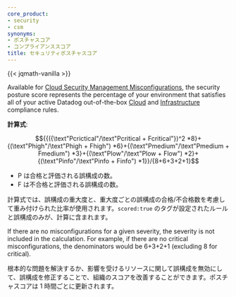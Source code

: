 ```yaml
---
core_product:
- security
- csm
synonyms:
- ポスチャスコア
- コンプライアンススコア
title: セキュリティポスチャスコア
---
```


{{< jqmath-vanilla >}}

Available for [Cloud Security Management Misconfigurations][3], the security posture score represents the percentage of your environment that satisfies all of your active Datadog out-of-the-box [Cloud][1] and [Infrastructure][2] compliance rules.

**計算式**:

$${{({\text"Pcrictical"/\text"Pcritical + Fcritical"})^2 *8}+{(\text"Phigh"/\text"Phigh + Fhigh") *6}+{(\text"Pmedium"/\text"Pmedium + Fmedium") *3}+{(\text"Plow"/\text"Plow + Flow") *2}+{(\text"Pinfo"/\text"Pinfo + Finfo") *1}}/{8+6+3+2+1}$$

- P は合格と評価される誤構成の数。
- F は不合格と評価される誤構成の数。

計算式では、誤構成の重大度と、重大度ごとの誤構成の合格/不合格数を考慮して重み付けられた比率が使用されます。`scored:true` のタグが設定されたルールと誤構成のみが、計算に含まれます。

If there are no misconfigurations for a given severity, the severity is not included in the calculation. For example, if there are no critical misconfigurations, the denominators would be 6+3+2+1 (excluding 8 for critical).

根本的な問題を解決するか、影響を受けるリソースに関して誤構成を無効にして、誤構成を修正することで、組織のスコアを改善することができます。ポスチャスコアは 1 時間ごとに更新されます。

[1]: /ja/security/default_rules/#cat-posture-management-cloud
[2]: /ja/security/default_rules/#cat-posture-management-infra
[3]: /ja/security/cloud_security_management/misconfigurations/